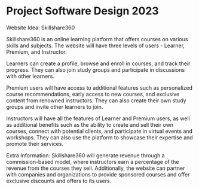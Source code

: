 # Project Software Design 2023

Website Idea: Skillshare360


Skillshare360 is an online learning platform that offers courses on various skills and subjects. The website will have three levels of users - Learner, Premium, and Instructor.

Learners can create a profile, browse and enroll in courses, and track their progress. They can also join study groups and participate in discussions with other learners.

Premium users will have access to additional features such as personalized course recommendations, early access to new courses, and exclusive content from renowned instructors. They can also create their own study groups and invite other learners to join.

Instructors will have all the features of Learner and Premium users, as well as additional benefits such as the ability to create and sell their own courses, connect with potential clients, and participate in virtual events and workshops. They can also use the platform to showcase their expertise and promote their services.

Extra Information:
Skillshare360 will generate revenue through a commission-based model, where instructors earn a percentage of the revenue from the courses they sell. Additionally, the website can partner with companies and organizations to provide sponsored courses and offer exclusive discounts and offers to its users.